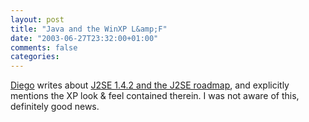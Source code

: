 ```yaml
---
layout: post
title: "Java and the WinXP L&amp;F"
date: "2003-06-27T23:32:00+01:00"
comments: false
categories: 
---
```


<p><a href="">Diego</a> writes about <a href="http://www.dynamicobjects.com/d2r/archives/002133.html" title="d2r: J2SE 1.4.2 and the J2SE roadmap">J2SE 1.4.2 and the J2SE roadmap</a>, and explicitly mentions the XP look &amp; feel contained therein. I was not aware of this, definitely good news.</p>

